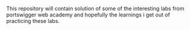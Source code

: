 This repository will contain solution of some of the interesting labs from portswigger web academy and hopefully the learnings i get out of practicing these labs.
